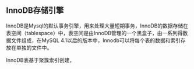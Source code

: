 ## InnoDB存储引擎

InnoDB是Mysql的默认事务引擎，用来处理大量短期事务，InnoDB的数据存储在表空间（tablespace）中，表空间是由InnoDB管理的一个黑盒子，由一系列得数据文件组成，在MySQL 4.1以后的版本中，Innodb可以将每个表的数据和索引存放在单独的文件中。

InnoDB表基于聚簇索引创建，

